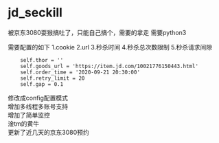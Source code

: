 # jd_seckill

被京东3080耍猴搞吐了，只能自己搞个，需要的拿走
需要python3

需要配置的如下
        1.cookie 2.url 3.秒杀时间 4.秒杀总次数限制 5.秒杀请求间隙
        
        self.thor = ''	
        self.goods_url = 'https://item.jd.com/10021776150443.html'
        self.order_time = '2020-09-21 20:30:00'
        self.retry_limit = 20
        self.gap = 0.1
        
        
修改成config配置模式  
增加多线程多账号支持  
增加了简单监控  
淦tm的黄牛  
更新了近几天的京东3080预约  

